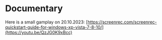 # Documentary
Here is a small gamplay on 20.10.2023: [https://screenrec.com/screenrec-quickstart-guide-for-windows-xp-vista-7-8-10/](https://youtu.be/QzJG0K9xBcc)
